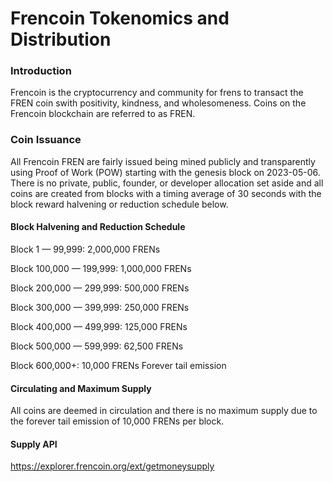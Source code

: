 # Frencoin Tokenomics and Distribution

### Introduction

Frencoin is the cryptocurrency and community for frens to transact the FREN coin swith positivity, kindness, and wholesomeness.  Coins on the Frencoin blockchain are referred to as FREN.

### Coin Issuance

All Frencoin FREN are fairly issued being mined publicly and transparently using Proof of Work (POW) starting with the genesis block on 2023-05-06.  There is no private, public, founder, or developer allocation set aside and all coins are created from blocks with a timing average of 30 seconds with the block reward halvening or reduction schedule below.

#### Block Halvening and Reduction Schedule

Block  1 — 99,999: 2,000,000 FRENs

Block 100,000 — 199,999: 1,000,000 FRENs

Block 200,000 — 299,999: 500,000 FRENs

Block 300,000 — 399,999: 250,000 FRENs

Block 400,000 — 499,999: 125,000 FRENs

Block 500,000 — 599,999: 62,500 FRENs

Block 600,000+: 10,000 FRENs Forever tail emission

#### Circulating and Maximum Supply 

All coins are deemed in circulation and there is no maximum supply due to the forever tail emission of 10,000 FRENs per block. 

#### Supply API

https://explorer.frencoin.org/ext/getmoneysupply

